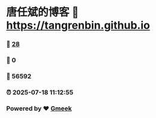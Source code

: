 # 唐任斌的博客 :link: https://tangrenbin.github.io 
### :page_facing_up: [28](https://tangrenbin.github.io/tag.html) 
### :speech_balloon: 0 
### :hibiscus: 56592 
### :alarm_clock: 2025-07-18 11:12:55 
### Powered by :heart: [Gmeek](https://github.com/Meekdai/Gmeek)
